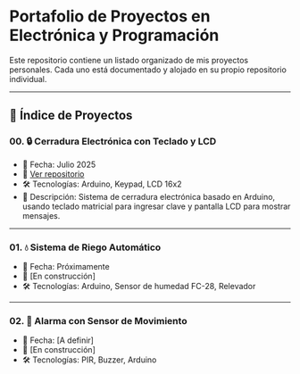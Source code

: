 # Portafolio de Proyectos en Electrónica y Programación

Este repositorio contiene un listado organizado de mis proyectos personales. Cada uno está documentado y alojado en su propio repositorio individual.

---

## 📘 Índice de Proyectos

### 00. 🔒 Cerradura Electrónica con Teclado y LCD
- 📅 Fecha: Julio 2025
- 🔗 [Ver repositorio](https://github.com/SantiagoBaeza/cerradura-electronica-keypad)
- 🛠️ Tecnologías: Arduino, Keypad, LCD 16x2
- 📄 Descripción: Sistema de cerradura electrónica basado en Arduino, usando teclado matricial para ingresar clave y pantalla LCD para mostrar mensajes.

---

### 01. 💧 Sistema de Riego Automático
- 📅 Fecha: Próximamente
- 🔗 [En construcción]
- 🛠️ Tecnologías: Arduino, Sensor de humedad FC-28, Relevador

---

### 02. 🚨 Alarma con Sensor de Movimiento
- 📅 Fecha: [A definir]
- 🔗 [En construcción]
- 🛠️ Tecnologías: PIR, Buzzer, Arduino
